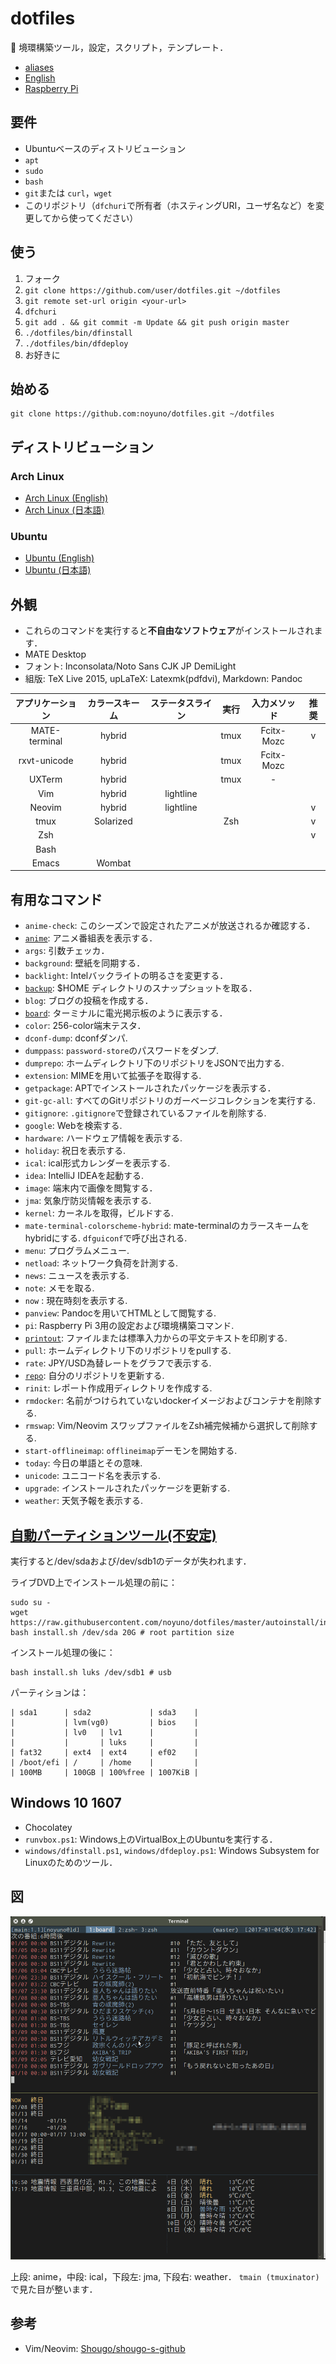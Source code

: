 # dotfiles

:penguin: 境環構築ツール，設定，スクリプト，テンプレート．

- [aliases](https://github.com/noyuno/dotfiles/blob/master/readme-aliases.md)
- [English](https://github.com/noyuno/dotfiles/blob/master/readme.md)
- [Raspberry Pi](https://github.com/noyuno/dotfiles/blob/master/raspberry-pi/readme.md)

## 要件

- Ubuntuベースのディストリビューション
- `apt`
- `sudo`
- `bash`
- `git`または `curl`，`wget`
- このリポジトリ（`dfchuri`で所有者（ホスティングURI，ユーザ名など）を変更してから使ってください）

## 使う

1. フォーク
2. `git clone https://github.com/user/dotfiles.git ~/dotfiles`
3. `git remote set-url origin <your-url>`
4. `dfchuri`
5. `git add . && git commit -m Update && git push origin master`
6. `./dotfiles/bin/dfinstall`
7. `./dotfiles/bin/dfdeploy`
8. お好きに

## 始める

    git clone https://github.com:noyuno/dotfiles.git ~/dotfiles

## ディストリビューション


### Arch Linux

- [Arch Linux (English)](https://github.com/noyuno/dotfiles/blob/master/readme-arch.md)
- [Arch Linux (日本語)](https://github.com/noyuno/dotfiles/blob/master/readme-arch-ja.md)

### Ubuntu

- [Ubuntu (English)](https://github.com/noyuno/dotfiles/blob/master/readme-ubuntu.md)
- [Ubuntu (日本語)](https://github.com/noyuno/dotfiles/blob/master/readme-ubuntu-ja.md)

## 外観

- これらのコマンドを実行すると**不自由なソフトウェア**がインストールされます．
- MATE Desktop
- フォント: Inconsolata/Noto Sans CJK JP DemiLight
- 組版: TeX Live 2015, upLaTeX: Latexmk(pdfdvi), Markdown: Pandoc

| アプリケーション | カラースキーム | ステータスライン | 実行 | 入力メソッド | 推奨 |
|:-------------:|:-----------:|:----------:|:----:|:----------:|:-----------:|
| MATE-terminal | hybrid      |            | tmux | Fcitx-Mozc | v           |
| rxvt-unicode  | hybrid      |            | tmux | Fcitx-Mozc |             |
| UXTerm        | hybrid      |            | tmux | -          |             |
| Vim           | hybrid      | lightline  |      |            |             |
| Neovim        | hybrid      | lightline  |      |            | v           |
| tmux          | Solarized   |            | Zsh  |            | v           |
| Zsh           |             |            |      |            | v           |
| Bash          |             |            |      |            |             |
| Emacs         | Wombat      |            |      |            |             |

## 有用なコマンド

- `anime-check`: このシーズンで設定されたアニメが放送されるか確認する．
- [`anime`](https://noyuno.github.io/blog/2016/12/09/anime/): アニメ番組表を表示する．
- `args`: 引数チェッカ．
- `background`: 壁紙を同期する．
- `backlight`: Intelバックライトの明るさを変更する．
- [`backup`](https://noyuno.github.io/blog/2018-03-17-snapshot): $HOME ディレクトリのスナップショットを取る．
- `blog`: ブログの投稿を作成する．
- [`board`](https://noyuno.github.io/blog/2017/01/01/board/): ターミナルに電光掲示板のように表示する．
- `color`: 256-color端末テスタ．
- `dconf-dump`: dconfダンパ.
- `dumppass`: `password-store`のパスワードをダンプ.
- `dumprepo`: ホームディレクトリ下のリポジトリをJSONで出力する.
- `extension`: MIMEを用いて拡張子を取得する.
- `getpackage`: APTでインストールされたパッケージを表示する．
- `git-gc-all`: すべてのGitリポジトリのガーベージコレクションを実行する.
- `gitignore`: `.gitignore`で登録されているファイルを削除する.
- `google`: Webを検索する.
- `hardware`: ハードウェア情報を表示する.
- `holiday`: 祝日を表示する.
- `ical`: ical形式カレンダーを表示する.
- `idea`: IntelliJ IDEAを起動する.
- `image`: 端末内で画像を閲覧する．
- `jma`: 気象庁防災情報を表示する.
- `kernel`: カーネルを取得，ビルドする.
- `mate-terminal-colorscheme-hybrid`: mate-terminalのカラースキームをhybridにする. `dfguiconf`で呼び出される.
- `menu`: プログラムメニュー.
- `netload`: ネットワーク負荷を計測する.
- `news`: ニュースを表示する.
- `note`: メモを取る.
- `now` : 現在時刻を表示する.
- `panview`: Pandocを用いてHTMLとして閲覧する.
- `pi`: Raspberry Pi 3用の設定および環境構築コマンド.
- [`printout`](https://noyuno.github.io/blog/2017/05/15/printout/): ファイルまたは標準入力からの平文テキストを印刷する.
- `pull`: ホームディレクトリ下のリポジトリをpullする.
- `rate`: JPY/USD為替レートをグラフで表示する.
- [`repo`](https://noyuno.github.io/blog/2017/06/25/repo/): 自分のリポジトリを更新する.
- `rinit`: レポート作成用ディレクトリを作成する.
- `rmdocker`: 名前がつけられていないdockerイメージおよびコンテナを削除する.
- `rmswap`: Vim/Neovim スワップファイルをZsh補完候補から選択して削除する.
- `start-offlineimap`: `offlineimap`デーモンを開始する.
- `today`: 今日の単語とその意味.
- `unicode`: ユニコード名を表示する.
- `upgrade`: インストールされたパッケージを更新する.
- `weather`: 天気予報を表示する.

## [自動パーティションツール(不安定)](https://noyuno.github.io/blog/2017/04/09/crypto/)

実行すると/dev/sdaおよび/dev/sdb1のデータが失われます．

ライブDVD上でインストール処理の前に：

    sudo su -
    wget https://raw.githubusercontent.com/noyuno/dotfiles/master/autoinstall/install.sh
    bash install.sh /dev/sda 20G # root partition size

インストール処理の後に：

    bash install.sh luks /dev/sdb1 # usb

パーティションは：

    | sda1      | sda2             | sda3    |
    |           | lvm(vg0)         | bios    |
    |           | lv0   | lv1      |         |
    |           |       | luks     |         |
    | fat32     | ext4  | ext4     | ef02    |
    | /boot/efi | /     | /home    |         |
    | 100MB     | 100GB | 100%free | 1007KiB |

## Windows 10 1607

- Chocolatey
- `runvbox.ps1`: Windows上のVirtualBox上のUbuntuを実行する．
- `windows/dfinstall.ps1`, `windows/dfdeploy.ps1`: Windows Subsystem for Linuxのためのツール．

## 図

![fig](https://raw.githubusercontent.com/noyuno/dotfiles/master/fig/fig.png)

上段: anime，中段: ical，下段左: jma, 下段右: weather．
`tmain (tmuxinator)`で見た目が整います．

## 参考
- Vim/Neovim: [Shougo/shougo-s-github](https://github.com/Shougo/shougo-s-github)


